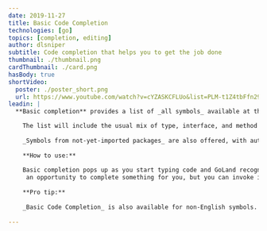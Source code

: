 ```yaml
---
date: 2019-11-27
title: Basic Code Completion
technologies: [go]
topics: [completion, editing]
author: dlsniper
subtitle: Code completion that helps you to get the job done
thumbnail: ./thumbnail.png
cardThumbnail: ./card.png
hasBody: true
shortVideo:
  poster: ./poster_short.png
  url: https://www.youtube.com/watch?v=cYZASKCFLUo&list=PLM-t1Z4tbFfn291KlSOQE_ulCAyzXO3uA
leadin: |
  **Basic completion** provides a list of _all symbols_ available at the current caret position.

    The list will include the usual mix of type, interface, and method names, keywords, and also _Live Templates_.
    
    _Symbols from not-yet-imported packages_ are also offered, with autoimport on-the-fly when you select them.
    
    **How to use:**
    
    Basic completion pops up as you start typing code and GoLand recognizes
     an opportunity to complete something for you, but you can invoke it anytime by pressing _⌃+Space_ on macOS or _Ctrl+Space_ on Windows/Linux.
    
    **Pro tip:**
    
    _Basic Code Completion_ is also available for non-English symbols.
    
---
```

